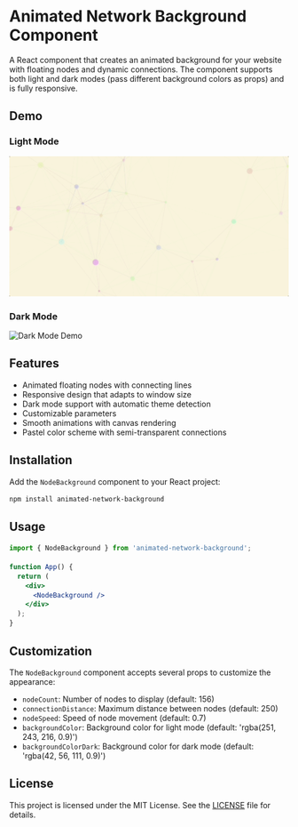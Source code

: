 # Animated Network Background Component

A React component that creates an animated background for your website with floating nodes and dynamic connections. The component supports both light and dark modes (pass different background colors as props) and is fully responsive.

## Demo

### Light Mode
![Light Mode Demo](demo/demo-light.gif)

### Dark Mode
![Dark Mode Demo](demo/demo-dark.gif)

## Features

- Animated floating nodes with connecting lines
- Responsive design that adapts to window size
- Dark mode support with automatic theme detection
- Customizable parameters
- Smooth animations with canvas rendering
- Pastel color scheme with semi-transparent connections

## Installation

Add the `NodeBackground` component to your React project:

```bash
npm install animated-network-background
```

## Usage

```jsx
import { NodeBackground } from 'animated-network-background';

function App() {
  return (
    <div>
      <NodeBackground />
    </div>
  );
}
```

## Customization

The `NodeBackground` component accepts several props to customize the appearance:

- `nodeCount`: Number of nodes to display (default: 156)
- `connectionDistance`: Maximum distance between nodes (default: 250)
- `nodeSpeed`: Speed of node movement (default: 0.7)
- `backgroundColor`: Background color for light mode (default: 'rgba(251, 243, 216, 0.9)')
- `backgroundColorDark`: Background color for dark mode (default: 'rgba(42, 56, 111, 0.9)')

## License

This project is licensed under the MIT License. See the [LICENSE](LICENSE) file for details.    
